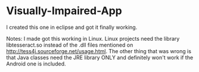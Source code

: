 # Visually-Impaired-App

I created this one in eclipse and got it finally working.  

Notes:
  I made got this working in Linux.  Linux projects need the library libtesseract.so instead of the .dll files mentioned on http://tess4j.sourceforge.net/usage.html.  The other thing that was wrong is that Java classes need the JRE library ONLY and definitely won't work if the Android one is included.
